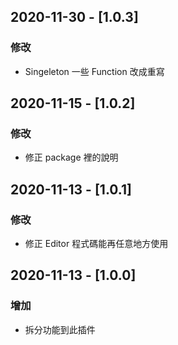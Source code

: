 ## 2020-11-30 - [1.0.3]
### 修改

- Singeleton 一些 Function 改成重寫

## 2020-11-15 - [1.0.2]
### 修改

- 修正 package 裡的說明

## 2020-11-13 - [1.0.1]
### 修改

- 修正 Editor 程式碼能再任意地方使用

## 2020-11-13 - [1.0.0]
### 增加

- 拆分功能到此插件
